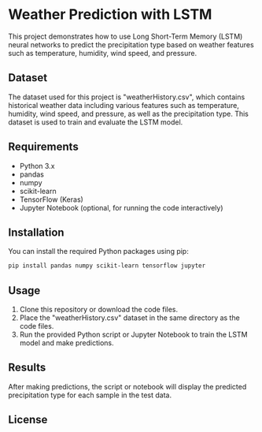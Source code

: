 
# Weather Prediction with LSTM

This project demonstrates how to use Long Short-Term Memory (LSTM) neural networks to predict the precipitation type based on weather features such as temperature, humidity, wind speed, and pressure.

## Dataset

The dataset used for this project is "weatherHistory.csv", which contains historical weather data including various features such as temperature, humidity, wind speed, and pressure, as well as the precipitation type. This dataset is used to train and evaluate the LSTM model.

## Requirements

- Python 3.x
- pandas
- numpy
- scikit-learn
- TensorFlow (Keras)
- Jupyter Notebook (optional, for running the code interactively)

## Installation

You can install the required Python packages using pip:

```bash
pip install pandas numpy scikit-learn tensorflow jupyter
```

## Usage

1. Clone this repository or download the code files.
2. Place the "weatherHistory.csv" dataset in the same directory as the code files.
3. Run the provided Python script or Jupyter Notebook to train the LSTM model and make predictions.

## Results

After making predictions, the script or notebook will display the predicted precipitation type for each sample in the test data.

## License

